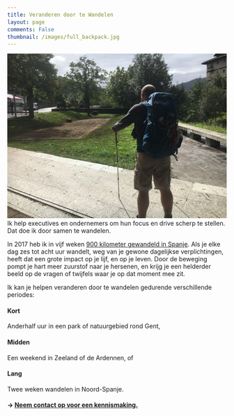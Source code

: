 ```yaml
---
title: Veranderen door te Wandelen
layout: page
comments: False
thumbnail: /images/full_backpack.jpg
---
```


![Philippe Faes wandelt](/images/full_backpack.jpg)
Ik help executives en ondernemers om hun focus en drive scherp te stellen. Dat doe ik door samen te wandelen.


In 2017 heb ik in vijf weken [900 kilometer gewandeld in Spanje](/c/pelgrim). Als je elke dag zes tot acht uur wandelt, weg van je gewone dagelijkse verplichtingen, heeft dat een grote impact op je lijf, en op je leven. Door de beweging pompt je hart meer zuurstof naar je hersenen, en krijg je een helderder beeld op de vragen of twijfels waar je op dat moment mee zit.

Ik kan je helpen veranderen door te wandelen gedurende verschillende periodes:

<h4>Kort</h4>
Anderhalf uur in een park of natuurgebied rond Gent,
<h4>Midden</h4>
Een weekend in Zeeland of de Ardennen, of
<h4>Lang</h4>
Twee weken wandelen in Noord-Spanje.

<h4>→ <a href="/contact.html">Neem contact op voor een kennismaking.</a></h4>
